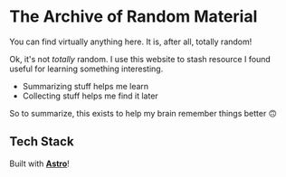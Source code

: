 # The Archive of Random Material

You can find virtually anything here. It is, after all, totally random!

Ok, it's not _totally_ random. I use this website to stash resource I found useful for learning something interesting.

* Summarizing stuff helps me learn
* Collecting stuff helps me find it later

So to summarize, this exists to help my brain remember things better 🙃

## Tech Stack

Built with **[Astro](https://astro.build)**!
